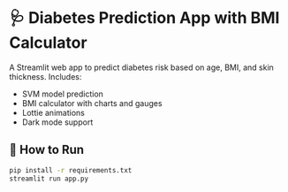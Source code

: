 # 🩺 Diabetes Prediction App with BMI Calculator

A Streamlit web app to predict diabetes risk based on age, BMI, and skin thickness.
Includes:
- SVM model prediction
- BMI calculator with charts and gauges
- Lottie animations
- Dark mode support

## 🚀 How to Run

```bash
pip install -r requirements.txt
streamlit run app.py
